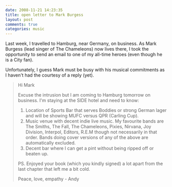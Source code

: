 ```yaml
---
date: 2008-11-21 14:23:35
title: open letter to Mark Burgess
layout: post
comments: true
categories: music
---
```

Last week, I travelled to Hamburg, near Germany, on business. As Mark
Burgess (lead singer of The Chameleons) now lives there, I took the
opportunity to send an email to one of my all-time heroes (even though
he is a City fan).

Unfortunately, I guess Mark must be busy with his musical commitments as
I haven't had the courtesy of a reply (yet).

> Hi Mark
>
> Excuse the intrusion but I am coming to Hamburg tomorrow on business.
> I'm staying at the SIDE hotel and need to know:
>
> 1.  Location of Sports Bar that serves Boddies or strong German lager
>     and will be showing MUFC versus QPR (Carling Cup).
> 2.  Music venue with decent indie live music. My favourite bands are
>     The Smiths, The Fall, The Chameleons, Pixies, Nirvana, Joy
>     Division, Interpol, Editors, R.E.M though not necessarily in that
>     order. Bands doing cover versions of any of the above are
>     automatically excluded.
> 3.  Decent bar where I can get a pint without being ripped off or
>     beaten up.
>
> PS. Enjoyed your book (which you kindly signed) a lot apart from the
> last chapter that left me a bit cold.
>
> Peace, love, empathy - Andy
